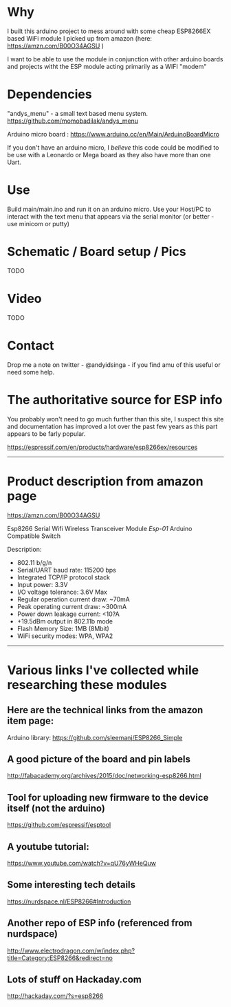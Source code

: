 # Why
I built this arduino project to mess around with some cheap ESP8266EX based
WiFi module I picked up from amazon (here: https://amzn.com/B00O34AGSU )

I want to be able to use the module in conjunction with other arduino
boards and projects witht the ESP module acting primarily as a WIFI
"modem"

# Dependencies
"andys_menu" - a small text based menu system. https://github.com/momobadilak/andys_menu

Arduino micro board : https://www.arduino.cc/en/Main/ArduinoBoardMicro

If you don't have an arduino micro, I *believe* this code could be modified to be
use with a Leonardo or Mega board as they also have more than one Uart.

# Use
Build main/main.ino and run it on an arduino micro. Use your Host/PC to interact
with the text menu that appears via the serial monitor (or better - use minicom or
putty)

# Schematic / Board setup / Pics
TODO

# Video
TODO

# Contact
Drop me a note on twitter - @andyidsinga - if you find amu of this useful or
need some help.


# The authoritative source for ESP info
You probably won't need to go much further than this site, I suspect
this site and documentation has improved a lot over the past few
years as this part appears to be farly popular.

https://espressif.com/en/products/hardware/esp8266ex/resources


***

# Product description from amazon page

https://amzn.com/B00O34AGSU

Esp8266 Serial Wifi Wireless Transceiver Module _Esp-01_ Arduino Compatible Switch

Description:
- 802.11 b/g/n
- Serial/UART baud rate: 115200 bps
- Integrated TCP/IP protocol stack
- Input power: 3.3V
- I/O voltage tolerance: 3.6V Max
- Regular operation current draw: ~70mA
- Peak operating current draw: ~300mA
- Power down leakage current: <10?A
- +19.5dBm output in 802.11b mode
- Flash Memory Size: 1MB (8Mbit)
- WiFi security modes: WPA, WPA2


***


# Various links I've collected while researching these modules

## Here are the technical links from the amazon item page:
Arduino library: https://github.com/sleemanj/ESP8266_Simple

## A good picture of the board and pin labels
http://fabacademy.org/archives/2015/doc/networking-esp8266.html

## Tool for uploading new firmware to the device itself (not the arduino)
https://github.com/espressif/esptool

## A youtube tutorial: 
https://www.youtube.com/watch?v=qU76yWHeQuw 

## Some interesting tech details
https://nurdspace.nl/ESP8266#Introduction 

## Another repo of ESP info (referenced from nurdspace)
http://www.electrodragon.com/w/index.php?title=Category:ESP8266&redirect=no


## Lots of stuff on Hackaday.com
http://hackaday.com/?s=esp8266

